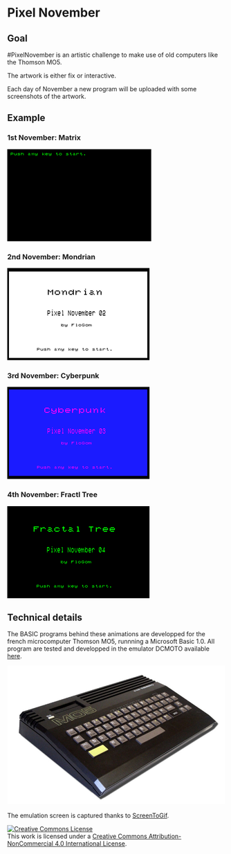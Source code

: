 # Pixel November


## Goal

\#PixelNovember is an artistic challenge to make use of old computers like the Thomson MO5.

The artwork is either fix or interactive.

Each day of November a new program will be uploaded with some screenshots of the artwork.

## Example

### 1st November: Matrix

![matrix_gif](./PxNov_201101_Matrix/PxNov_201101_Matrix.gif)

### 2nd November: Mondrian
![mondrian_gif](./PxNov_201102_Mondrian/PxNov_201102_Mondrian.gif)

### 3rd November: Cyberpunk
![cyberpunk_gif](./PxNov_201103_80sGrid/PxNov_201103_Cyberpunk.gif)

### 4th November: Fractl Tree
![FractalTree_gif](./PxNov_201104_FractalTree/PxNov_201104_FractalTree.gif)


## Technical details

The BASIC programs behind these animations are developped for the french microcomputer Thomson MO5, runnning a Microsoft Basic 1.0. All program are tested and developped in the emulator DCMOTO available [here](http://dcmoto.free.fr/).

![ThomsonMO5](MO5.jpg)

The emulation screen is captured thanks to [ScreenToGif](https://www.screentogif.com/downloads). 

<a rel="license" href="http://creativecommons.org/licenses/by-nc/4.0/"><img alt="Creative Commons License" style="border-width:0" src="https://i.creativecommons.org/l/by-nc/4.0/88x31.png" /></a><br />This work is licensed under a <a rel="license" href="http://creativecommons.org/licenses/by-nc/4.0/">Creative Commons Attribution-NonCommercial 4.0 International License</a>.